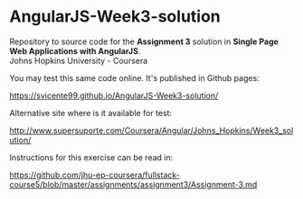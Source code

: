 # AngularJS-Week3-solution

Repository to source code for the <b>Assignment 3</b> solution in <b>Single Page Web Applications with AngularJS</b>.<br>
Johns Hopkins University - Coursera

You may test this same code online. It's published in Github pages:

https://svicente99.github.io/AngularJS-Week3-solution/

Alternative site where is it available for test:

http://www.supersuporte.com/Coursera/Angular/Johns_Hopkins/Week3_solution/

Instructions for this exercise can be read in:

https://github.com/jhu-ep-coursera/fullstack-course5/blob/master/assignments/assignment3/Assignment-3.md
